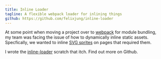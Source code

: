 ```yaml
---
title: Inline Loader
tagline: A flexible webpack loader for inlining things
github: https://github.com/felixjung/inline-loader
---
```

At some point when moving a project over to [webpack](https://webpack.github.io)
for module bundling, my team was facing the issue of how to dynamically inline
static assets. Specfically, we wanted to inline [SVG sprites](https://css-tricks.com/svg-sprites-use-better-icon-fonts/) on pages that required them.

I wrote the [inline-loader](https://github.com/felixjung/inline-loader) scratch that itch. Find out more on Github.

